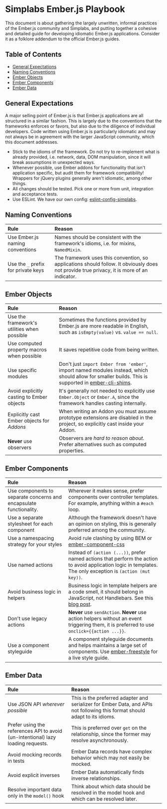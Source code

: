 # Simplabs Ember.js Playbook

This document is about gathering the largely unwritten, informal practices of the Ember.js community and Simplabs, and putting together a cohesive and detailed guide for developing idiomatic Ember.js applications. Consider it as a folklore addendum to the official Ember.js guides.


## Table of Contents

- [General Expectations](#general-expectations)
- [Naming Conventions](#naming-conventions)
- [Ember Objects](#ember-objects)
- [Ember Components](#ember-components)
- [Ember Data](#ember-data)


## General Expectations

A major selling point of Ember.js is that Ember.js applications are all structured in a similar fashion. This is largely due to the conventions that the frameworks enforces or favors, but also due to the diligence of individual developers. Code written using Ember.js is particularly idiomatic and may not always be in agreement with the larger JavaScript community, which this document addresses.

- Stick to the idioms of the framework. Do not try to re-implement what is already provided, i.e. network, data, DOM manipulation, since it will break assumptions in unexpected ways.
- Whenever possible, use Ember addons for functionality that isn't application specific, but audit them for framework compatibility! Wrappers for jQuery plugins generally aren't idiomatic, among other things.
- All changes should be tested. Pick one or more from unit, integration and acceptance tests.
- Use ESLint. We have our own config: [eslint-config-simplabs](https://github.com/simplabs/eslint-config-simplabs).


## Naming Conventions

| Rule | Reason |
|:-----|:-------|
| Use Ember.js naming conventions | Names should be consistent with the framework's idioms, i.e. for mixins, `NamedMixin`. |
| Use the `_` prefix for private keys | The framework uses this convention, so applications should follow. It obviously does not provide true privacy, it is more of an indicator. |


## Ember Objects

| Rule | Reason |
|:-----|:-------|
| Use the framework's utilities when possible | Sometimes the functions provided by Ember.js are more readable in English, such as `isEmpty(value)` vs. `value == null`. |
| Use computed property macros when possible | It saves repetitive code from being written. |
| Use specific modules | Don't just `import Ember from 'ember'`, import named modules instead, which should allow for smaller builds. This is supported in [ember-cli-shims](https://github.com/ember-cli/ember-cli-shims). |
| Avoid explicitly casting to Ember objects | It's generally not needed to explicitly use `Ember.Object` or `Ember.A`, since the framework handles casting internally.|
| Explicitly cast Ember objects for *Addons* | When writing an Addon you must assume prototype extensions are disabled in the project, so explicitly cast inside your Addon.|
| **Never** use observers | Observers are *hard to reason about*. Prefer alternatives such as computed properties. |


## Ember Components

| Rule | Reason |
|:-----|:-------|
| Use components to separate concerns and encapsulate functionality. | Wherever it makes sense, prefer components over controller templates. For example, anything within a `#each` loop. |
| Use a separate stylesheet for each component | Although the framework doesn't have an opinion on styling, this is generally preferred among the community. |
| Use a namespacing strategy for your styles | Avoid rule clashing by using BEM or [ember-component-css](https://github.com/ebryn/ember-component-css) |
| Use named actions | Instead of `(action (...))`, prefer named actions that perform the action to avoid application logic in templates. The only exception is `(action (mut key))`. |
| Avoid business logic in helpers | Business logic in template helpers are a code smell, it should belong in JavaScript, not Handlebars. See this [blog post](https://simplabs.com/blog/2017/03/21/on-computed-properties-vs-helpers.html). |
| Don't use legacy actions | **Never** use `sendAction`. **Never** use action helpers without an event triggering them, it is preferred to use `onclick={{action ...}}`.|
| Use a component styleguide | A component styleguide documents and helps maintains a large set of components. Use [ember-freestyle](http://ember-freestyle.com/) for a live style guide. |


## Ember Data

| Rule | Reason |
|:-----|:-------|
| Use JSON API *wherever possible* | This is the preferred adapter and serializer for Ember Data, and APIs not following this format should adapt to its idioms. |
| Prefer using the references API to avoid (un-intentional) lazy loading requests. | This is preferred over `get` on the relationship, since the former may resolve asynchronously. |
| Avoid mocking records in tests | Ember Data records have complex behavior which may not easily be mocked. |
| Avoid explicit inverses | Ember Data automatically finds inverse relationships. |
| Resolve important data only in the `model()` hook | Think about which data should be resolved in the model hook and which can be resolved later. |
